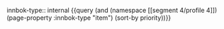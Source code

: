 
innbok-type:: internal
{{query (and (namespace [[segment 4/profile 4]]) (page-property :innbok-type "item") (sort-by priority))}}


